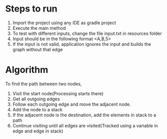 Steps to run
============
1. Import the project using any IDE as gradle project
2. Execute the main method
3. To test with different inputs, change the file input.txt in resources folder
4. Input should be in the following format <A,B,5>
5. If the input is not valid, application ignores the input and builds the graph without that edge

Algorithm
=========
To find the path between two nodes,
1. Visit the start node(Processing starts there)
2. Get all outgoing edges
3. Follow each outgoing edge and move the adjacent node. 
4. Add the node to a stack
5. If the adjacent node is the destination, add the elements in stack to a path
6. Continue visiting until all edges are visited(Tracked using a variable in edge and edge in stack)